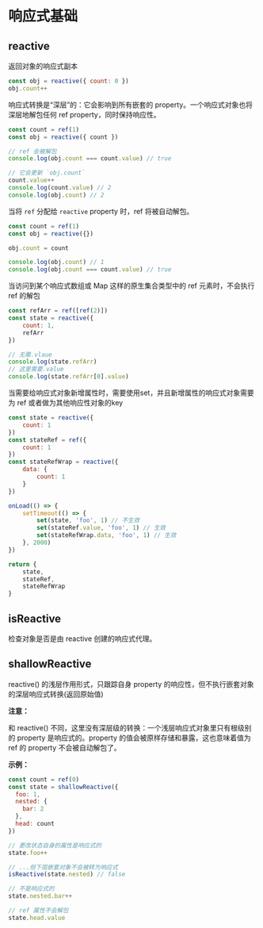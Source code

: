 # 响应式基础

## reactive
返回对象的响应式副本
```js
const obj = reactive({ count: 0 })
obj.count++
```
响应式转换是“深层”的：它会影响到所有嵌套的 property。一个响应式对象也将深层地解包任何 ref property，同时保持响应性。

```js
const count = ref(1)
const obj = reactive({ count })

// ref 会被解包
console.log(obj.count === count.value) // true

// 它会更新 `obj.count`
count.value++
console.log(count.value) // 2
console.log(obj.count) // 2
```

当将 `ref` 分配给 `reactive` property 时，ref 将被自动解包。

```ts
const count = ref(1)
const obj = reactive({})

obj.count = count

console.log(obj.count) // 1
console.log(obj.count === count.value) // true
```

当访问到某个响应式数组或 Map 这样的原生集合类型中的 ref 元素时，不会执行 ref 的解包

```js
const refArr = ref([ref(2)])
const state = reactive({
    count: 1,
    refArr
})

// 无需.vlaue
console.log(state.refArr)
// 这里需要.value
console.log(state.refArr[0].value)
```
当需要给响应式对象新增属性时，需要使用set，并且新增属性的响应式对象需要为 ref 或者做为其他响应性对象的key

```js
const state = reactive({
    count: 1
})
const stateRef = ref({
    count: 1
})
const stateRefWrap = reactive({
    data: {
        count: 1
    }
})

onLoad(() => {
    setTimeout(() => {
        set(state, 'foo', 1) // 不生效
        set(stateRef.value, 'foo', 1) // 生效
        set(stateRefWrap.data, 'foo', 1) // 生效
    }, 2000)
})

return {
    state,
    stateRef,
    stateRefWrap
}
```

## isReactive
检查对象是否是由 reactive 创建的响应式代理。

## shallowReactive
reactive() 的浅层作用形式，只跟踪自身 property 的响应性，但不执行嵌套对象的深层响应式转换(返回原始值)

**注意：**

和 reactive() 不同，这里没有深层级的转换：一个浅层响应式对象里只有根级别的 property 是响应式的。property 的值会被原样存储和暴露，这也意味着值为 ref 的 property 不会被自动解包了。

**示例：**

```js
const count = ref(0)
const state = shallowReactive({
  foo: 1,
  nested: {
    bar: 2
  },
  head: count  
})

// 更改状态自身的属性是响应式的
state.foo++

// ...但下层嵌套对象不会被转为响应式
isReactive(state.nested) // false

// 不是响应式的
state.nested.bar++

// ref 属性不会解包
state.head.value 
```
